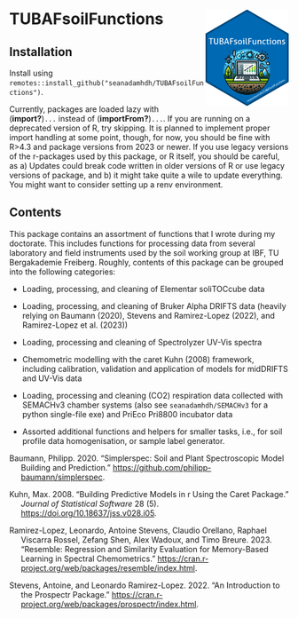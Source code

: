 
# TUBAFsoilFunctions <img src="man/figures/logo.png" align="right" width = "150" />

## Installation

Install using
`remotes::install_github("seanadamhdh/TUBAFsoilFunctions")`.

Currently, packages are loaded lazy with (**import?**)`...` instead of
(**importFrom?**)`...`. If you are running on a deprecated version of R,
try skipping. It is planned to implement proper import handling at some
point, though, for now, you should be fine with R\>4.3 and package
versions from 2023 or newer. If you use legacy versions of the
r-packages used by this package, or R itself, you should be careful, as
a) Updates could break code written in older versions of R or use legacy
versions of package, and b) it might take quite a wile to update
everything. You might want to consider setting up a renv environment.

## Contents

This package contains an assortment of functions that I wrote during my
doctorate. This includes functions for processing data from several
laboratory and field instruments used by the soil working group at IBF,
TU Bergakademie Freiberg. Roughly, contents of this package can be
grouped into the following categories:

- Loading, processing, and cleaning of Elementar soliTOCcube data

- Loading, processing, and cleaning of Bruker Alpha DRIFTS data (heavily
  relying on Baumann (2020), Stevens and Ramirez-Lopez (2022), and
  Ramirez-Lopez et al. (2023))

- Loading, processing and cleaning of Spectrolyzer UV-Vis spectra

- Chemometric modelling with the caret Kuhn (2008) framework, including
  calibration, validation and application of models for midDRIFTS and
  UV-Vis data

- Loading, processing and cleaning (CO2) respiration data collected with
  SEMACHv3 chamber systems (also see `seanadamhdh/SEMACHv3` for a python
  single-file exe) and PriEco Pri8800 incubator data

- Assorted additional functions and helpers for smaller tasks, i.e., for
  soil profile data homogenisation, or sample label generator.

<div id="refs" class="references csl-bib-body hanging-indent"
entry-spacing="0">

<div id="ref-baumann2020" class="csl-entry">

Baumann, Philipp. 2020. “Simplerspec: Soil and Plant Spectroscopic Model
Building and Prediction.”
<https://github.com/philipp-baumann/simplerspec>.

</div>

<div id="ref-kuhn2008" class="csl-entry">

Kuhn, Max. 2008. “Building Predictive Models in r Using the Caret
Package.” *Journal of Statistical Software* 28 (5).
<https://doi.org/10.18637/jss.v028.i05>.

</div>

<div id="ref-ramirez-lopez2023" class="csl-entry">

Ramirez-Lopez, Leonardo, Antoine Stevens, Claudio Orellano, Raphael
Viscarra Rossel, Zefang Shen, Alex Wadoux, and Timo Breure. 2023.
“Resemble: Regression and Similarity Evaluation for Memory-Based
Learning in Spectral Chemometrics.”
<https://cran.r-project.org/web/packages/resemble/index.html>.

</div>

<div id="ref-stevens2022" class="csl-entry">

Stevens, Antoine, and Leonardo Ramirez-Lopez. 2022. “An Introduction to
the Prospectr Package.”
<https://cran.r-project.org/web/packages/prospectr/index.html>.

</div>

</div>
